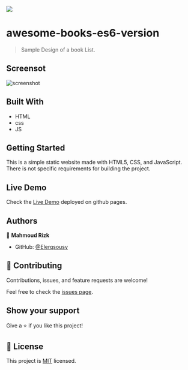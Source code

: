 ![](https://img.shields.io/badge/Microverse-blueviolet)

# awesome-books-es6-version

> Sample Design of a book List.

## Screensot

![screenshot](./screenshot-1.png)

## Built With

- HTML
- css
- JS
## Getting Started

This is a simple static website made with HTML5, CSS, and JavaScript. There is not specific requirements for building the project.
## Live Demo

Check the [Live Demo](https://dagic-zewdu.github.io/awesome-books-with-classes/) deployed on github pages.
## Authors

👤 **Mahmoud Rizk**

- GitHub: [@Elerqsousy](https://github.com/Elerqsousy)

## 🤝 Contributing

Contributions, issues, and feature requests are welcome!

Feel free to check the [issues page](../../issues/).

## Show your support

Give a ⭐️ if you like this project!

## 📝 License

This project is [MIT](./LICENSE) licensed.
